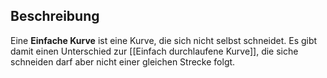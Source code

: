 ## Beschreibung
Eine **Einfache Kurve** ist eine Kurve, die sich nicht selbst schneidet.
Es gibt damit einen Unterschied zur [[Einfach durchlaufene Kurve]], die siche schneiden darf aber nicht einer gleichen Strecke folgt.

